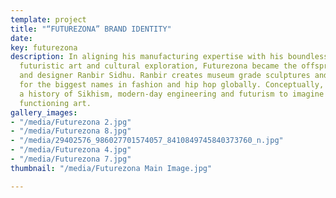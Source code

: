 ```yaml
---
template: project
title: "“FUTUREZONA” BRAND IDENTITY"
date: 
key: futurezona
description: In aligning his manufacturing expertise with his boundless passion for
  futuristic art and cultural exploration, Futurezona became the offspring of artist
  and designer Ranbir Sidhu. Ranbir creates museum grade sculptures and furniture
  for the biggest names in fashion and hip hop globally. Conceptually, Ranbir meshes
  a history of Sikhism, modern-day engineering and futurism to imagine and then create
  functioning art.
gallery_images:
- "/media/Futurezona 2.jpg"
- "/media/Futurezona 8.jpg"
- "/media/29402576_986027701574057_8410849745840373760_n.jpg"
- "/media/Futurezona 4.jpg"
- "/media/Futurezona 7.jpg"
thumbnail: "/media/Futurezona Main Image.jpg"

---
```

